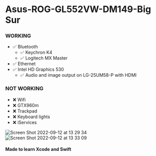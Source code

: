# Asus-ROG-GL552VW-DM149-Big Sur

### WORKING
- :white_check_mark: Bluetooth
  - :white_check_mark: Keychron K4
  - :white_check_mark: Logitech MX Master
- :white_check_mark: Ethernet
- :white_check_mark: Intel HD Graphics 530
  - :white_check_mark: Audio and image output on LG-25UM58-P with HDMI

### NOT WORKING
- :x: Wifi
- :x: GTX960m
- :x: Trackpad
- :x: Keyboard lights
- :x: iServices

![Screen Shot 2022-09-12 at 13 29 34](https://user-images.githubusercontent.com/16596537/189642793-9026b2c6-6d4d-44bb-a4a8-ec6c36f0860b.png)
![Screen Shot 2022-09-12 at 13 33 09](https://user-images.githubusercontent.com/16596537/189643433-7fbf1244-ddcb-4818-80d0-09cafcb16f9b.png)

#### Made to learn Xcode and Swift
